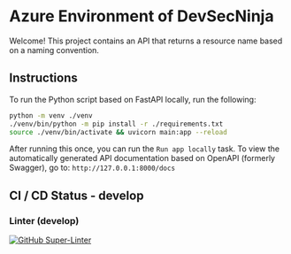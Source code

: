 # Azure Environment of DevSecNinja

Welcome! This project contains an API that returns a resource name based on a naming convention.

## Instructions

To run the Python script based on FastAPI locally, run the following:

```` bash
python -m venv ./venv
./venv/bin/python -m pip install -r ./requirements.txt
source ./venv/bin/activate && uvicorn main:app --reload
````

After running this once, you can run the `Run app locally` task. To view the automatically generated API documentation based on OpenAPI (formerly Swagger), go to: `http://127.0.0.1:8000/docs`

## CI / CD Status - develop

### Linter (develop)

[![GitHub Super-Linter](https://github.com/DevSecNinja/NamingConventionApi/workflows/Lint%20Code%20Base/badge.svg)](https://github.com/marketplace/actions/super-linter)
